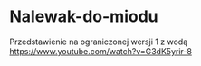 # Nalewak-do-miodu
Przedstawienie na ograniczonej wersji 1 z wodą
https://www.youtube.com/watch?v=G3dK5yrir-8

